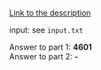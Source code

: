 [Link to the description](http://adventofcode.com/2017/day/18)

input: see `input.txt`

Answer to part 1: **4601**</br> Answer to part 2: **-**
